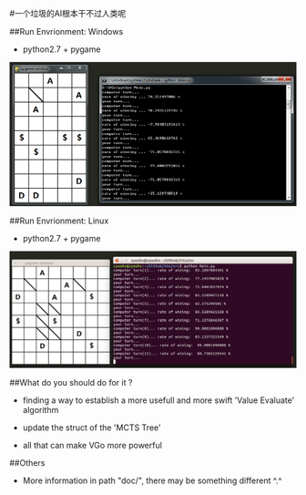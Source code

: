 #一个垃圾的AI根本干不过人类呢

##Run Envrionment: Windows

*	python2.7 + pygame

![效果图](src/pic/view_windows.png)

##Run Envrionment: Linux

*	python2.7 + pygame

![效果图](src/pic/view_linux.png)


##What do you should do for it ?

*	finding a way to establish a more usefull and more swift 'Value Evaluate' algorithm

*	update the struct of the 'MCTS Tree'

*	all that can make VGo more powerful

##Others

*	More information in path "doc/", there may be something different ^.^
